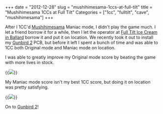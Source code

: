 +++
date = "2012-12-28"
slug = "mushihimesama-1ccs-at-full-tilt"
title = "Mushihimesama 1CCs at Full Tilt"
Categories = ["1cc", "fulltilt", "cave", "mushihimesama"]
+++

After I 1CC'd [Mushihimesama](http://en.wikipedia.org/wiki/Mushihime-sama) Maniac mode, I didn't play the game much. I let a friend borrow it for a while, then I let the operator at [Full Tilt Ice Cream in Ballard](http://www.yelp.com/biz/full-tilt-ice-cream-seattle-5) borrow it and put it on location. We recently took it out to install my [Gunbird 2](http://en.wikipedia.org/wiki/Gunbird_2) PCB, but before it left I spent a bunch of time and was able to 1CC both Original mode and Maniac mode on location.

I was able to greatly improve my Original mode score by beating the game with more lives in stock.

{{<img src="/images/IMG_0237.jpg" caption="Original with S-Power: 29,313,539">}}

My Maniac mode score isn't my best 1CC score, but doing it on location was pretty satisfying.

{{<img src="/images/IMG_0243.jpg" caption="Maniac with W-Power: 80,701,141">}}

On to [Gunbird 2](http://en.wikipedia.org/wiki/Gunbird_2)!
